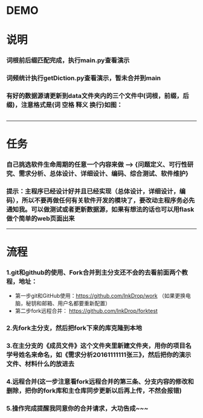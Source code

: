 DEMO
===========================
# 说明
### 词根前后缀匹配完成，执行main.py查看演示
### 词频统计执行getDiction.py查看演示，暂未合并到main
### 有好的数据源请更新到data文件夹内的三个文件中(词根，前缀，后缀)，注意格式是(词 空格 释义 换行)如图：
![]()

--------------------
# 任务
### 自己挑选软件生命周期的任意一个内容来做 --> {问题定义、可行性研究、需求分析、总体设计、详细设计、编码、综合测试、软件维护}
### 提示：主程序已经设计好并且已经实现（总体设计，详细设计，编码），所以不要再做任何有关软件开发的模块了，要改动主程序务必先通知我。可以做测试或者更新数据源，如果有想法的话也可以用flask做个简单的web页面出来

-------
# 流程
### 1.git和github的使用、Fork合并到主分支还不会的去看前面两个教程，地址：
* 第一步git和GitHub使用：https://github.com/lnkDrop/work      （如果更换电脑，秘钥和邮箱、用户名都要重新配置）        
* 第二步fork远程合并： https://github.com/lnkDrop/forktest           


### 2.先fork主分支，然后把fork下来的库克隆到本地
### 3.在主分支的《成员文件》这个文件夹里新建文件夹，用你的项目名学号姓名来命名，如《需求分析20161111111张三》，然后把你的演示文件、材料什么的放进去
### 4.远程合并(这一步注意看fork远程合并的第三条、分支内容的修改和删除，把你的fork库和主仓库同步更新以后再上传，不然会报错)
### 5.操作完成提醒我同意你的合并请求，大功告成~~~




